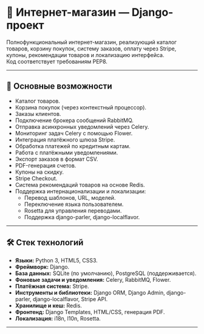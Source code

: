 # 🛒 Интернет-магазин — Django-проект

Полнофункциональный интернет-магазин, реализующий каталог товаров, корзину покупок, систему заказов, оплату через Stripe, купоны, рекомендации товаров и локализацию интерфейса.  
Код соответствует требованиям PEP8.

---

## 🚀 Основные возможности

- Каталог товаров.
- Корзина покупок (через контекстный процессор).
- Заказы клиентов.
- Подключение брокера сообщений RabbitMQ.
- Отправка асинхронных уведомлений через Celery.
- Мониторинг задач Celery с помощью Flower.
- Интеграция платёжного шлюза Stripe.
- Обработка платежей по кредитным картам.
- Работа с платёжными уведомлениями.
- Экспорт заказов в формат CSV.
- PDF-генерация счетов.
- Купоны на скидку.
- Stripe Checkout.
- Система рекомендаций товаров на основе Redis.
- Поддержка интернационализации и локализации:
  - Перевод шаблонов, URL, моделей.
  - Переключение языка пользователем.
  - Rosetta для управления переводами.
  - Поддержка django-parler, django-localflavor.

---

## 🛠 Стек технологий

- **Языки:** Python 3, HTML5, CSS3.
- **Фреймворк:** Django.
- **База данных:** SQLite (по умолчанию), PostgreSQL (поддерживается).
- **Фоновые задачи и уведомления:** Celery, RabbitMQ, Flower.
- **Платёжная система:** Stripe.
- **Инструменты и библиотеки:** Django ORM, Django Admin, django-parler, django-localflavor, Stripe API.
- **Хранилище и кеш:** Redis.
- **Фронтенд:** Django Templates, HTML/CSS, генерация PDF.
- **Локализация:** i18n, l10n, Rosetta.

---